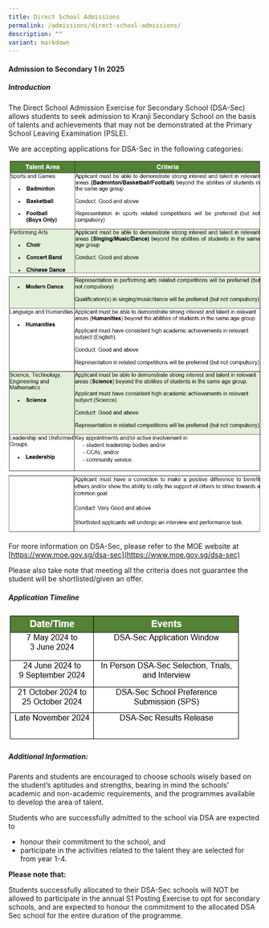 ```yaml
---
title: Direct School Admissions
permalink: /admissions/direct-school-admissions/
description: ""
variant: markdown
---
```

#### Admission to Secondary 1 In 2025

##### Introduction

The Direct School Admission Exercise for Secondary School (DSA-Sec) allows students to seek admission to Kranji Secondary School on the basis of talents and achievements that may not be demonstrated at the Primary School Leaving Examination (PSLE).

We are accepting applications for DSA-Sec in the following categories:

![](/images/2024/DSA/talent_area_1.png)
![](/images/2024/DSA/talent_area_2.png)
![](/images/2024/DSA/talent_area_3.png)

For more information on DSA-Sec, please refer to the MOE website at [https://www.moe.gov.sg/dsa-sec](https://www.moe.gov.sg/dsa-sec)

Please also take note that meeting all the criteria does not guarantee the student will be shortlisted/given an offer. 

##### Application Timeline

![](/images/2024/DSA/timeline.png)

##### Additional Information:

Parents and students are encouraged to choose schools wisely based on the student’s aptitudes and strengths, bearing in mind the schools’ academic and non-academic requirements, and the programmes available to develop the area of talent.

Students who are successfully admitted to the school via DSA are expected to 
* honour their commitment to the school, and 
* participate in the activities related to the talent they are selected for from year 1-4.

**Please note that:**

Students successfully allocated to their DSA-Sec schools will NOT be allowed to participate in the annual S1 Posting Exercise to opt for secondary schools, and are expected to honour the commitment to the allocated DSA Sec school for the entire duration of the programme.